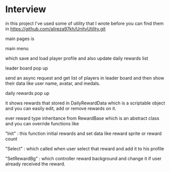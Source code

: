 # Interview

in this project I've used some of utility that I wrote before you can find them in 
https://github.com/alireza97kh/UnityUtility.git

main pages is 

main menu

which save and load player profile and also update daily rewards list 


leader board pop up 

send an async request and get list of players in leader board and then show their data like 
user name, avatar, and medals.


daily rewards pop up

it shows rewards that stored in DailyRewardData which is a scriptable object and you can easily edit, add or remove rewards on it.

ever reward type inheritance from RewardBase which is an abstract class and you can override functions like

"Init" : this function initial rewards and set data like reward sprite or reward count 

"Select" : which called when user select that reward and add it to his profile 

"SetRewardBg" : which controller reward background and change it if user already received the reward.

